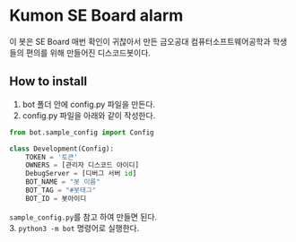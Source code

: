 # Kumon SE Board alarm

이 봇은 SE Board 매번 확인이 귀찮아서 만든 금오공대 컴퓨터소프트웨어공학과 학생들의 편의를 위해 만들어진 디스코드봇이다.

## How to install
1. bot 폴더 안에 config.py 파일을 만든다.
2. config.py 파일을 아래와 같이 작성한다.
```python
from bot.sample_config import Config

class Development(Config):
    TOKEN = '토큰'
    OWNERS = [관리자 디스코드 아이디]
    DebugServer = [디버그 서버 id]
    BOT_NAME = "봇 이름"
    BOT_TAG = "#봇태그"
    BOT_ID = 봇아이디
```
`sample_config.py`를 참고 하여 만들면 된다.<br>
3. `python3 -m bot` 명령어로 실행한다.